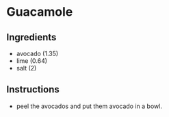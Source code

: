# Guacamole
## Ingredients
* avocado (1.35)
* lime (0.64)
* salt (2)
## Instructions
* peel the avocados and put them avocado in a bowl.

